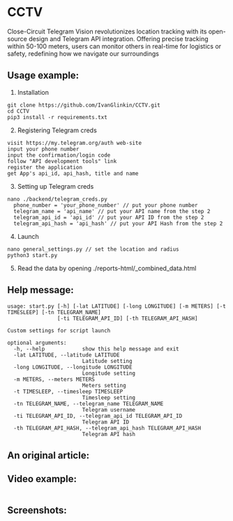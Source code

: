 # CCTV
Close-Circuit Telegram Vision revolutionizes location tracking with its open-source design and Telegram API integration. Offering precise tracking within 50-100 meters, users can monitor others in real-time for logistics or safety, redefining how we navigate our surroundings

Usage example:
--------------
1. Installation 
```
git clone https://github.com/IvanGlinkin/CCTV.git
cd CCTV
pip3 install -r requirements.txt
```

2. Registering Telegram creds
```
visit https://my.telegram.org/auth web-site
input your phone number
input the confirmation/login code
follow "API development tools" link
register the application
get App's api_id, api_hash, title and name
```

3. Setting up Telegram creds
```
nano ./backend/telegram_creds.py
  phone_number = 'your_phone_number' // put your phone number 
  telegram_name = 'api_name' // put your API name from the step 2
  telegram_api_id = 'api_id' // put your API ID from the step 2
  telegram_api_hash = 'api_hash' // put your API Hash from the step 2
```

4. Launch
```
nano general_settings.py // set the location and radius
python3 start.py
```

5. Read the data by opening ./reports-html/_combined_data.html

Help message:
-------------
```
usage: start.py [-h] [-lat LATITUDE] [-long LONGITUDE] [-m METERS] [-t TIMESLEEP] [-tn TELEGRAM_NAME]
                [-ti TELEGRAM_API_ID] [-th TELEGRAM_API_HASH]

Custom settings for script launch

optional arguments:
  -h, --help            show this help message and exit
  -lat LATITUDE, --latitude LATITUDE
                        Latitude setting
  -long LONGITUDE, --longitude LONGITUDE
                        Longitude setting
  -m METERS, --meters METERS
                        Meters setting
  -t TIMESLEEP, --timesleep TIMESLEEP
                        Timesleep setting
  -tn TELEGRAM_NAME, --telegram_name TELEGRAM_NAME
                        Telegram username
  -ti TELEGRAM_API_ID, --telegram_api_id TELEGRAM_API_ID
                        Telegram API ID
  -th TELEGRAM_API_HASH, --telegram_api_hash TELEGRAM_API_HASH
                        Telegram API hash
```

An original article:
--------------------
[]()

Video example:
--------------
![]()

Screenshots:
------------
![]()
